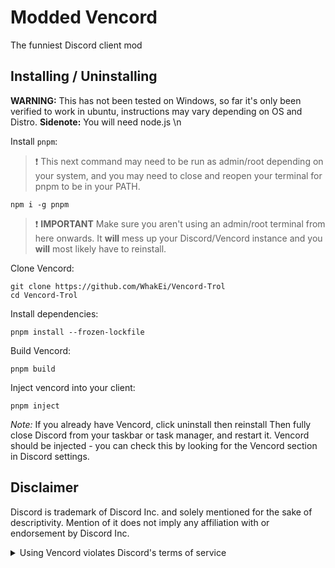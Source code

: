 # Modded Vencord


The funniest Discord client mod


## Installing / Uninstalling

**WARNING:** This has not been tested on Windows, so far it's only been verified to work in ubuntu, instructions may vary depending on OS and Distro.
**Sidenote:** You will need node.js \n

Install `pnpm`:

> :exclamation: This next command may need to be run as admin/root depending on your system, and you may need to close and reopen your terminal for pnpm to be in your PATH.

```shell
npm i -g pnpm
```

> :exclamation: **IMPORTANT** Make sure you aren't using an admin/root terminal from here onwards. It **will** mess up your Discord/Vencord instance and you **will** most likely have to reinstall.

Clone Vencord:

```shell
git clone https://github.com/WhakEi/Vencord-Trol
cd Vencord-Trol
```

Install dependencies: 
```shell
pnpm install --frozen-lockfile
```
Build Vencord: 
```shell
pnpm build
```
Inject vencord into your client: 
```shell
pnpm inject
```
_Note:_ If you already have Vencord, click uninstall then reinstall
Then fully close Discord from your taskbar or task manager, and restart it. Vencord should be injected - you can check this by looking for the Vencord section in Discord settings.

## Disclaimer

Discord is trademark of Discord Inc. and solely mentioned for the sake of descriptivity.
Mention of it does not imply any affiliation with or endorsement by Discord Inc.

<details>
<summary>Using Vencord violates Discord's terms of service</summary>

Client modifications are against Discord’s Terms of Service.

However, Discord is pretty indifferent about them and there are no known cases of users getting banned for using client mods! So you should generally be fine as long as you don’t use any plugins that implement abusive behaviour. But no worries, all inbuilt plugins are safe to use!

Regardless, if your account is very important to you and it getting disabled would be a disaster for you, you should probably not use any client mods (not exclusive to Vencord), just to be safe

Additionally, make sure not to post screenshots with Vencord in a server where you might get banned for it

</details>
